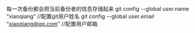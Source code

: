 每一次备份都会把当前备份者的信息存储起来
git config --global user.name “xiaoqiang”           //配置git用户姓名
git config --global user.email “xiaoqiang@qq.com”   //配置用户邮箱